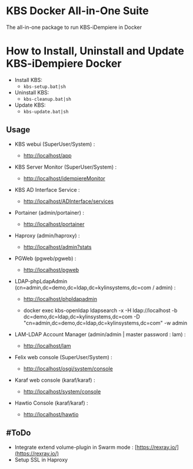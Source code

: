 # KBS Docker All-in-One Suite
The all-in-one package to run KBS-iDempiere in Docker

# How to Install, Uninstall and Update KBS-iDempiere Docker
* Install KBS: 
    * `kbs-setup.bat|sh`
* Uninstall KBS: 
    * `kbs-cleanup.bat|sh`
* Update KBS:
    * `kbs-update.bat|sh` 

## Usage
* KBS webui (SuperUser/System) : 
  * [http://localhost/app](http://localhost/app)

* KBS Server Monitor (SuperUser/System) : 
  * [http://localhost/idempiereMonitor](http://localhost/idempiereMonitor)

* KBS AD Interface Service : 
  * [http://localhost/ADInterface/services](http://localhost/ADInterface/services)

* Portainer (admin/portainer) : 
  * [http://localhost/portainer](http://localhost/portainer)

* Haproxy (admin/haproxy) : 
  * [http://localhost/admin?stats](http://localhost/admin?stats)

* PGWeb (pgweb/pgweb) : 
  * [http://localhost/pgweb](http://localhost/pgweb)

* LDAP-phpLdapAdmin (cn=admin,dc=demo,dc=ldap,dc=kylinsystems,dc=com / admin) : 
  * [http://localhost/phpldapadmin](http://localhost/phpldapadmin)

  * docker exec kbs-openldap ldapsearch -x -H ldap://localhost -b dc=demo,dc=ldap,dc=kylinsystems,dc=com -D "cn=admin,dc=demo,dc=ldap,dc=kylinsystems,dc=com" -w admin

* LAM-LDAP Account Manager (admin/admin | master password : lam) : 
  * [http://localhost/lam](http://localhost/lam)

* Felix web console (SuperUser/System) : 
  * [http://localhost/osgi/system/console](http://localhost/osgi/system/console)

* Karaf web console (karaf/karaf) : 
  * [http://localhost/system/console](http://localhost/system/console)

* Hawtio Console (karaf/karaf) :
  * [http://localhost/hawtio](http://localhost/hawtio)

## #ToDo
* Integrate extend volume-plugin in Swarm mode : [https://rexray.io/](https://rexray.io/)
* Setup SSL in Haproxy
